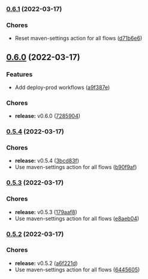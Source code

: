 ### [0.6.1](https://github.com/CleverShuttle/gh-reusable-workflows/compare/v0.6.0...v0.6.1) (2022-03-17)


### Chores

* Reset maven-settings action for all flows ([d71b6e6](https://github.com/CleverShuttle/gh-reusable-workflows/commit/d71b6e6f67cee5b2d3a136094d6b5276d2ad4ad6))

## [0.6.0](https://github.com/CleverShuttle/gh-reusable-workflows/compare/v0.5.4...v0.6.0) (2022-03-17)


### Features

* Add deploy-prod workflows ([a9f387e](https://github.com/CleverShuttle/gh-reusable-workflows/commit/a9f387eabfdd38a919520cf71cc104ad10254813))


### Chores

* **release:** v0.6.0 ([7285904](https://github.com/CleverShuttle/gh-reusable-workflows/commit/7285904eec5256b72de5ac6e3077d5f103226e69))

### [0.5.4](https://github.com/CleverShuttle/gh-reusable-workflows/compare/v0.5.3...v0.5.4) (2022-03-17)


### Chores

* **release:** v0.5.4 ([3bcd83f](https://github.com/CleverShuttle/gh-reusable-workflows/commit/3bcd83f7f23939a21c99124ade43f3e056405343))
* Use maven-settings action for all flows ([b90f9af](https://github.com/CleverShuttle/gh-reusable-workflows/commit/b90f9aff82aabf62baf17d4418e6c4ebc60877b8))

### [0.5.3](https://github.com/CleverShuttle/gh-reusable-workflows/compare/v0.5.2...v0.5.3) (2022-03-17)


### Chores

* **release:** v0.5.3 ([179aaf8](https://github.com/CleverShuttle/gh-reusable-workflows/commit/179aaf8f0b8ba48a7f572011434a6c086a3621cf))
* Use maven-settings action for all flows ([e8aeb04](https://github.com/CleverShuttle/gh-reusable-workflows/commit/e8aeb040b4567ea2974f59dad979d3ce88cf4398))

### [0.5.2](https://github.com/CleverShuttle/gh-reusable-workflows/compare/v0.5.1...v0.5.2) (2022-03-17)


### Chores

* **release:** v0.5.2 ([a6f221d](https://github.com/CleverShuttle/gh-reusable-workflows/commit/a6f221dccc486b9fdf3f4faabb8a403bd34fd01f))
* Use maven-settings action for all flows ([6445605](https://github.com/CleverShuttle/gh-reusable-workflows/commit/64456054ca2f1c4dea063809a8ee3699915b5f2a))

